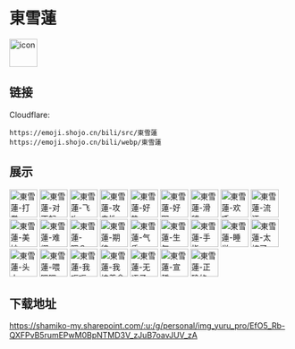 # 東雪蓮
<img src="https://emoji.shojo.cn/bili/src/東雪蓮/icon.png" width="50" height="50" alt="icon">

## 链接
Cloudflare:
```
https://emoji.shojo.cn/bili/src/東雪蓮
https://emoji.shojo.cn/bili/webp/東雪蓮
```
## 展示
<img src="https://emoji.shojo.cn/bili/src/東雪蓮/東雪蓮-打拳.png" width="50" height="50" alt="東雪蓮-打拳">
<img src="https://emoji.shojo.cn/bili/src/東雪蓮/東雪蓮-对不起.png" width="50" height="50" alt="東雪蓮-对不起">
<img src="https://emoji.shojo.cn/bili/src/東雪蓮/東雪蓮-飞吻.png" width="50" height="50" alt="東雪蓮-飞吻">
<img src="https://emoji.shojo.cn/bili/src/東雪蓮/東雪蓮-攻击性.png" width="50" height="50" alt="東雪蓮-攻击性">
<img src="https://emoji.shojo.cn/bili/src/東雪蓮/東雪蓮-好热.png" width="50" height="50" alt="東雪蓮-好热">
<img src="https://emoji.shojo.cn/bili/src/東雪蓮/東雪蓮-好耶.png" width="50" height="50" alt="東雪蓮-好耶">
<img src="https://emoji.shojo.cn/bili/src/東雪蓮/東雪蓮-滑稽.png" width="50" height="50" alt="東雪蓮-滑稽">
<img src="https://emoji.shojo.cn/bili/src/東雪蓮/東雪蓮-欢呼.png" width="50" height="50" alt="東雪蓮-欢呼">
<img src="https://emoji.shojo.cn/bili/src/東雪蓮/東雪蓮-流汗.png" width="50" height="50" alt="東雪蓮-流汗">
<img src="https://emoji.shojo.cn/bili/src/東雪蓮/東雪蓮-美妙.png" width="50" height="50" alt="東雪蓮-美妙">
<img src="https://emoji.shojo.cn/bili/src/東雪蓮/東雪蓮-难绷.png" width="50" height="50" alt="東雪蓮-难绷">
<img src="https://emoji.shojo.cn/bili/src/東雪蓮/東雪蓮-嗯？.png" width="50" height="50" alt="東雪蓮-嗯？">
<img src="https://emoji.shojo.cn/bili/src/東雪蓮/東雪蓮-期待.png" width="50" height="50" alt="東雪蓮-期待">
<img src="https://emoji.shojo.cn/bili/src/東雪蓮/東雪蓮-气昏.png" width="50" height="50" alt="東雪蓮-气昏">
<img src="https://emoji.shojo.cn/bili/src/東雪蓮/東雪蓮-生气.png" width="50" height="50" alt="東雪蓮-生气">
<img src="https://emoji.shojo.cn/bili/src/東雪蓮/東雪蓮-手指.png" width="50" height="50" alt="東雪蓮-手指">
<img src="https://emoji.shojo.cn/bili/src/東雪蓮/東雪蓮-睡觉.png" width="50" height="50" alt="東雪蓮-睡觉">
<img src="https://emoji.shojo.cn/bili/src/東雪蓮/東雪蓮-太棒了.png" width="50" height="50" alt="東雪蓮-太棒了">
<img src="https://emoji.shojo.cn/bili/src/東雪蓮/東雪蓮-头大.png" width="50" height="50" alt="東雪蓮-头大">
<img src="https://emoji.shojo.cn/bili/src/東雪蓮/東雪蓮-喂喂喂.png" width="50" height="50" alt="東雪蓮-喂喂喂">
<img src="https://emoji.shojo.cn/bili/src/東雪蓮/東雪蓮-我呃呃.png" width="50" height="50" alt="東雪蓮-我呃呃">
<img src="https://emoji.shojo.cn/bili/src/東雪蓮/東雪蓮-我接着含.png" width="50" height="50" alt="東雪蓮-我接着含">
<img src="https://emoji.shojo.cn/bili/src/東雪蓮/東雪蓮-无语子.png" width="50" height="50" alt="東雪蓮-无语子">
<img src="https://emoji.shojo.cn/bili/src/東雪蓮/東雪蓮-宣誓.png" width="50" height="50" alt="東雪蓮-宣誓">
<img src="https://emoji.shojo.cn/bili/src/東雪蓮/東雪蓮-正确的.png" width="50" height="50" alt="東雪蓮-正确的">

## 下载地址

https://shamiko-my.sharepoint.com/:u:/g/personal/img_yuru_pro/EfO5_Rb-QXFPvB5rumEPwM0BpNTMD3V_zJuB7oavJUV_zA